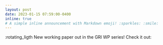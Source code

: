 ```yaml
---
layout: post
date: 2023-01-15 07:59:00-0400
inline: true
# A simple inline announcement with Markdown emoji! :sparkles: :smile:
---
```


:rotating_ligth New working paper out in the GRI WP series! Check it out: 

